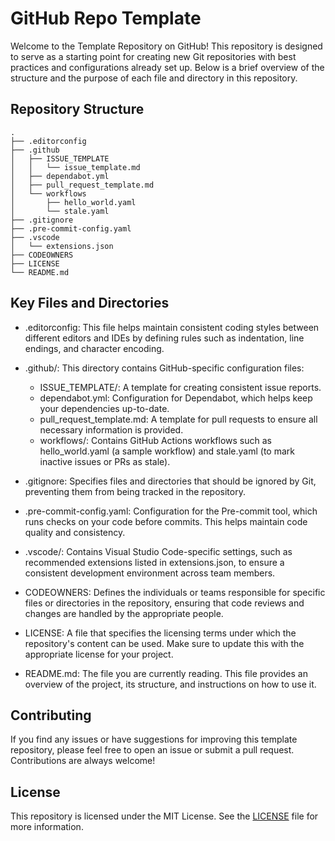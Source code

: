 # GitHub Repo Template

Welcome to the Template Repository on GitHub! This repository is designed to serve as a starting point for creating new Git repositories with best practices and configurations already set up. Below is a brief overview of the structure and the purpose of each file and directory in this repository.

## Repository Structure

```text
.
├── .editorconfig
├── .github
│   ├── ISSUE_TEMPLATE
│   │   └── issue_template.md
│   ├── dependabot.yml
│   ├── pull_request_template.md
│   └── workflows
│       ├── hello_world.yaml
│       └── stale.yaml
├── .gitignore
├── .pre-commit-config.yaml
├── .vscode
│   └── extensions.json
├── CODEOWNERS
├── LICENSE
└── README.md
```

## Key Files and Directories

- .editorconfig: This file helps maintain consistent coding styles between different editors and IDEs by defining rules such as indentation, line endings, and character encoding.

- .github/: This directory contains GitHub-specific configuration files:

  - ISSUE_TEMPLATE/: A template for creating consistent issue reports.
  - dependabot.yml: Configuration for Dependabot, which helps keep your dependencies up-to-date.
  - pull_request_template.md: A template for pull requests to ensure all necessary information is provided.
  - workflows/: Contains GitHub Actions workflows such as hello_world.yaml (a sample workflow) and stale.yaml (to mark inactive issues or PRs as stale).

- .gitignore: Specifies files and directories that should be ignored by Git, preventing them from being tracked in the repository.

- .pre-commit-config.yaml: Configuration for the Pre-commit tool, which runs checks on your code before commits. This helps maintain code quality and consistency.

- .vscode/: Contains Visual Studio Code-specific settings, such as recommended extensions listed in extensions.json, to ensure a consistent development environment across team members.

- CODEOWNERS: Defines the individuals or teams responsible for specific files or directories in the repository, ensuring that code reviews and changes are handled by the appropriate people.

- LICENSE: A file that specifies the licensing terms under which the repository's content can be used. Make sure to update this with the appropriate license for your project.

- README.md: The file you are currently reading. This file provides an overview of the project, its structure, and instructions on how to use it.

## Contributing

If you find any issues or have suggestions for improving this template repository, please feel free to open an issue or submit a pull request. Contributions are always welcome!

## License

This repository is licensed under the MIT License. See the [LICENSE](LICENSE) file for more information.
